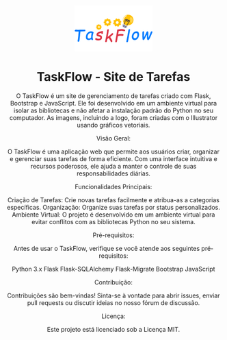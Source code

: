 <div align="center">
  <img src="./tarefas/website/static/images/taskflow.png" alt="Logo do TaskFlow">
  <h1>TaskFlow - Site de Tarefas</h1>
  <p>O TaskFlow é um site de gerenciamento de tarefas criado com Flask, Bootstrap e JavaScript. Ele foi desenvolvido em um ambiente virtual para isolar as bibliotecas e não afetar a instalação padrão do Python no seu computador. As imagens, incluindo a logo, foram criadas com o Illustrator usando gráficos vetoriais.


Visão Geral:

O TaskFlow é uma aplicação web que permite aos usuários criar, organizar e gerenciar suas tarefas de forma eficiente. Com uma interface intuitiva e recursos poderosos, ele ajuda a manter o controle de suas responsabilidades diárias.


Funcionalidades Principais:

Criação de Tarefas: Crie novas tarefas facilmente e atribua-as a categorias específicas.
Organização: Organize suas tarefas por status personalizados.
Ambiente Virtual: O projeto é desenvolvido em um ambiente virtual para evitar conflitos com as bibliotecas Python no seu sistema.


Pré-requisitos:

Antes de usar o TaskFlow, verifique se você atende aos seguintes pré-requisitos:


Python 3.x
Flask
Flask-SQLAlchemy
Flask-Migrate
Bootstrap
JavaScript


Contribuição:

Contribuições são bem-vindas! Sinta-se à vontade para abrir issues, enviar pull requests ou discutir ideias no nosso fórum de discussão.



Licença:

Este projeto está licenciado sob a Licença MIT.</p>
</div>

